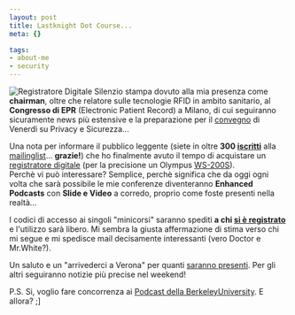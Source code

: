 ```yaml
--- 
layout: post
title: Lastknight Dot Course...
meta: {}

tags: 
- about-me
- security
---
```

![Registratore Digitale](/download/20060222_rec.jpg)
Silenzio stampa dovuto alla mia presenza come **chairman**, oltre che relatore sulle tecnologie RFID in ambito sanitario, al **Congresso di EPR** (Electronic Patient Record) a Milano, di cui seguiranno sicuramente news più estensive e la preparazione per il [convegno](http://www.lastknight.com/2006/02/15/verona-24-febbraio-2006-privacy-ovvero-come-vincere-la-paura-del-31-marzo/) di Venerdì su Privacy e Sicurezza...  

Una nota per informare il pubblico leggente (siete in oltre **300 [iscritti](http://www.lastknight.com/subscribe.php)** alla [mailinglist](http://www.lastknight.com/subscribe.php)... **grazie!**) che ho finalmente avuto il tempo di acquistare un [registratore digitale](http://www.olympusamerica.com/cpg_section/product.asp?product=1171) (per la precisione un Olympus [WS-200S](http://www.olympusamerica.com/cpg_section/product.asp?product=1171)).  
Perchè vi può interessare? Semplice, perchè significa che da oggi ogni volta che sarà possibile le mie conferenze diventeranno **Enhanced Podcasts** con **Slide e Video** a corredo, proprio come foste presenti nella realtà...  

I codici di accesso ai singoli "minicorsi" saranno spediti **a chi [si è registrato](http://www.lastknight.com/subscribe.php)** e l'utilizzo sarà libero. 
Mi sembra la giusta affermazione di stima verso chi mi segue e mi spedisce mail decisamente interessanti (vero Doctor e Mr.White?).  

Un saluto e un "arrivederci a Verona" per quanti [saranno presenti](http://www.lastknight.com/2006/02/15/verona-24-febbraio-2006-privacy-ovvero-come-vincere-la-paura-del-31-marzo/). Per gli altri seguiranno notizie più precise nel weekend!  

P.S. Si, voglio fare concorrenza ai [Podcast della BerkeleyUniversity](http://webcast.berkeley.edu/courses/feeds.php). E allora? ;] 
